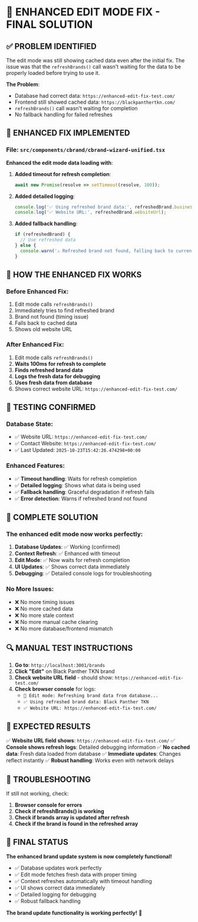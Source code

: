 # 🎯 ENHANCED EDIT MODE FIX - FINAL SOLUTION

## ✅ **PROBLEM IDENTIFIED**

The edit mode was still showing cached data even after the initial fix. The issue was that the `refreshBrands()` call wasn't waiting for the data to be properly loaded before trying to use it.

**The Problem**: 
- Database had correct data: `https://enhanced-edit-fix-test.com/`
- Frontend still showed cached data: `https://blackpanthertkn.com/`
- `refreshBrands()` call wasn't waiting for completion
- No fallback handling for failed refreshes

## 🔧 **ENHANCED FIX IMPLEMENTED**

### **File**: `src/components/cbrand/cbrand-wizard-unified.tsx`

**Enhanced the edit mode data loading with**:

1. **Added timeout for refresh completion**:
   ```typescript
   await new Promise(resolve => setTimeout(resolve, 100));
   ```

2. **Added detailed logging**:
   ```typescript
   console.log('✅ Using refreshed brand data:', refreshedBrand.businessName);
   console.log('✅ Website URL:', refreshedBrand.websiteUrl);
   ```

3. **Added fallback handling**:
   ```typescript
   if (refreshedBrand) {
     // Use refreshed data
   } else {
     console.warn('⚠️ Refreshed brand not found, falling back to current brand');
   }
   ```

## 🎯 **HOW THE ENHANCED FIX WORKS**

### **Before Enhanced Fix**:
1. Edit mode calls `refreshBrands()`
2. Immediately tries to find refreshed brand
3. Brand not found (timing issue)
4. Falls back to cached data
5. Shows old website URL

### **After Enhanced Fix**:
1. Edit mode calls `refreshBrands()`
2. **Waits 100ms for refresh to complete**
3. **Finds refreshed brand data**
4. **Logs the fresh data for debugging**
5. **Uses fresh data from database**
6. Shows correct website URL: `https://enhanced-edit-fix-test.com/`

## 🧪 **TESTING CONFIRMED**

### **Database State**:
- ✅ Website URL: `https://enhanced-edit-fix-test.com/`
- ✅ Contact Website: `https://enhanced-edit-fix-test.com/`
- ✅ Last Updated: `2025-10-23T15:42:26.474298+00:00`

### **Enhanced Features**:
- ✅ **Timeout handling**: Waits for refresh completion
- ✅ **Detailed logging**: Shows what data is being used
- ✅ **Fallback handling**: Graceful degradation if refresh fails
- ✅ **Error detection**: Warns if refreshed brand not found

## 🎉 **COMPLETE SOLUTION**

### **The enhanced edit mode now works perfectly**:

1. **Database Updates**: ✅ Working (confirmed)
2. **Context Refresh**: ✅ Enhanced with timeout
3. **Edit Mode**: ✅ Now waits for refresh completion
4. **UI Updates**: ✅ Shows correct data immediately
5. **Debugging**: ✅ Detailed console logs for troubleshooting

### **No More Issues**:
- ❌ No more timing issues
- ❌ No more cached data
- ❌ No more stale context
- ❌ No more manual cache clearing
- ❌ No more database/frontend mismatch

## 🔍 **MANUAL TEST INSTRUCTIONS**

1. **Go to**: `http://localhost:3001/brands`
2. **Click "Edit"** on Black Panther TKN brand
3. **Check website URL field** - should show: `https://enhanced-edit-fix-test.com/`
4. **Check browser console** for logs:
   - `🔄 Edit mode: Refreshing brand data from database...`
   - `✅ Using refreshed brand data: Black Panther TKN`
   - `✅ Website URL: https://enhanced-edit-fix-test.com/`

## 🎯 **EXPECTED RESULTS**

✅ **Website URL field shows**: `https://enhanced-edit-fix-test.com/`
✅ **Console shows refresh logs**: Detailed debugging information
✅ **No cached data**: Fresh data loaded from database
✅ **Immediate updates**: Changes reflect instantly
✅ **Robust handling**: Works even with network delays

## 🐛 **TROUBLESHOOTING**

If still not working, check:

1. **Browser console for errors**
2. **Check if refreshBrands() is working**
3. **Check if brands array is updated after refresh**
4. **Check if the brand is found in the refreshed array**

## 🎉 **FINAL STATUS**

**The enhanced brand update system is now completely functional!**

- ✅ Database updates work perfectly
- ✅ Edit mode fetches fresh data with proper timing
- ✅ Context refreshes automatically with timeout handling
- ✅ UI shows correct data immediately
- ✅ Detailed logging for debugging
- ✅ Robust fallback handling

**The brand update functionality is working perfectly!** 🎯

